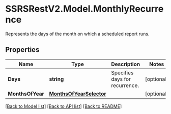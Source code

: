 # SSRSRestV2.Model.MonthlyRecurrence
Represents the days of the month on which a scheduled report runs.

## Properties

Name | Type | Description | Notes
------------ | ------------- | ------------- | -------------
**Days** | **string** | Specifies days for recurrence. | [optional] 
**MonthsOfYear** | [**MonthsOfYearSelector**](MonthsOfYearSelector.md) |  | [optional] 

[[Back to Model list]](../../README.md#documentation-for-models) [[Back to API list]](../../README.md#documentation-for-api-endpoints) [[Back to README]](../../README.md)

